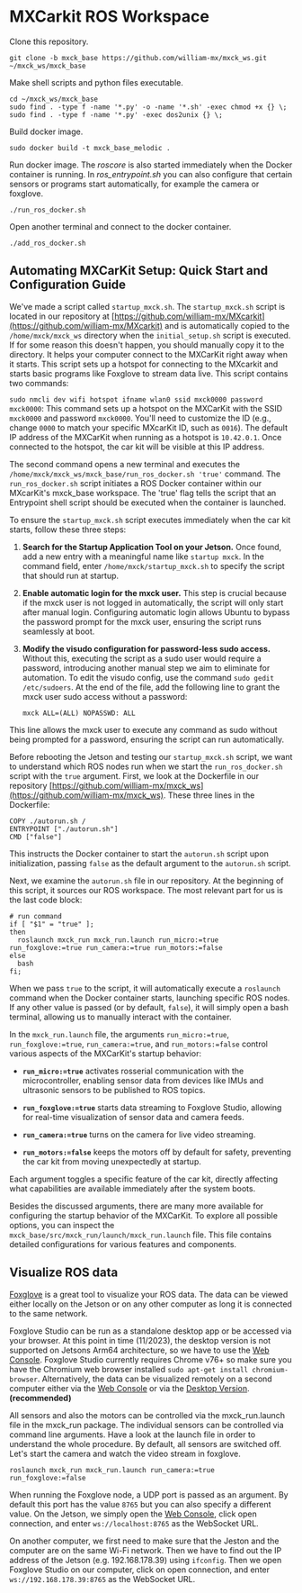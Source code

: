# MXCarkit ROS Workspace

Clone this repository.
```
git clone -b mxck_base https://github.com/william-mx/mxck_ws.git ~/mxck_ws/mxck_base
```

Make shell scripts and python files executable.
```
cd ~/mxck_ws/mxck_base
sudo find . -type f -name '*.py' -o -name '*.sh' -exec chmod +x {} \;
sudo find . -type f -name '*.py' -exec dos2unix {} \;
```

Build docker image.
```
sudo docker build -t mxck_base_melodic .
```

Run docker image.
The *roscore* is also started immediately when the Docker container is running.
In *ros_entrypoint.sh* you can also configure that certain sensors or programs start automatically, for example the camera or foxglove.
```
./run_ros_docker.sh
```

Open another terminal and connect to the docker container.
```
./add_ros_docker.sh
```


## Automating MXCarKit Setup: Quick Start and Configuration Guide

We've made a script called `startup_mxck.sh`. The `startup_mxck.sh` script is located in our repository at [https://github.com/william-mx/MXcarkit](https://github.com/william-mx/MXcarkit) and is automatically copied to the `/home/mxck/mxck_ws` directory when the `initial_setup.sh` script is executed. If for some reason this doesn't happen, you should manually copy it to the directory. It helps your computer connect to the MXCarKit right away when it starts. This script sets up a hotspot for connecting to the MXcarkit and starts basic programs like Foxglove to stream data live. This script contains two commands:

`sudo nmcli dev wifi hotspot ifname wlan0 ssid mxck0000 password mxck0000`: This command sets up a hotspot on the MXCarKit with the SSID `mxck0000` and password `mxck0000`. You'll need to customize the ID (e.g., change `0000` to match your specific MXcarKit ID, such as `0016`). The default IP address of the MXCarKit when running as a hotspot is `10.42.0.1`. Once connected to the hotspot, the car kit will be visible at this IP address.

The second command opens a new terminal and executes the `/home/mxck/mxck_ws/mxck_base/run_ros_docker.sh 'true'` command. The `run_ros_docker.sh` script initiates a ROS Docker container within our MXcarKit's mxck_base workspace. The 'true' flag tells the script that an Entrypoint shell script should be executed when the container is launched.

To ensure the `startup_mxck.sh` script executes immediately when the car kit starts, follow these three steps:

1. **Search for the Startup Application Tool on your Jetson.** Once found, add a new entry with a meaningful name like `startup mxck`. In the command field, enter `/home/mxck/startup_mxck.sh` to specify the script that should run at startup.

2. **Enable automatic login for the mxck user.** This step is crucial because if the mxck user is not logged in automatically, the script will only start after manual login. Configuring automatic login allows Ubuntu to bypass the password prompt for the mxck user, ensuring the script runs seamlessly at boot.

3. **Modify the visudo configuration for password-less sudo access.** Without this, executing the script as a sudo user would require a password, introducing another manual step we aim to eliminate for automation. To edit the visudo config, use the command `sudo gedit /etc/sudoers`. At the end of the file, add the following line to grant the mxck user sudo access without a password:

    ```
    mxck ALL=(ALL) NOPASSWD: ALL
    ```

This line allows the mxck user to execute any command as sudo without being prompted for a password, ensuring the script can run automatically.


Before rebooting the Jetson and testing our `startup_mxck.sh` script, we want to understand which ROS nodes run when we start the `run_ros_docker.sh` script with the `true` argument. First, we look at the Dockerfile in our repository [https://github.com/william-mx/mxck_ws](https://github.com/william-mx/mxck_ws). These three lines in the Dockerfile:

```
COPY ./autorun.sh /
ENTRYPOINT ["./autorun.sh"]
CMD ["false"]
```

This instructs the Docker container to start the `autorun.sh` script upon initialization, passing `false` as the default argument to the `autorun.sh` script.

Next, we examine the `autorun.sh` file in our repository. At the beginning of this script, it sources our ROS workspace. The most relevant part for us is the last code block:

```
# run command
if [ "$1" = "true" ];
then
  roslaunch mxck_run mxck_run.launch run_micro:=true run_foxglove:=true run_camera:=true run_motors:=false
else
  bash
fi;
```

When we pass `true` to the script, it will automatically execute a `roslaunch` command when the Docker container starts, launching specific ROS nodes. If any other value is passed (or by default, `false`), it will simply open a bash terminal, allowing us to manually interact with the container.

In the `mxck_run.launch` file, the arguments `run_micro:=true`, `run_foxglove:=true`, `run_camera:=true`, and `run_motors:=false` control various aspects of the MXCarKit's startup behavior:

- **`run_micro:=true`** activates rosserial communication with the microcontroller, enabling sensor data from devices like IMUs and ultrasonic sensors to be published to ROS topics.

- **`run_foxglove:=true`** starts data streaming to Foxglove Studio, allowing for real-time visualization of sensor data and camera feeds.

- **`run_camera:=true`** turns on the camera for live video streaming.

- **`run_motors:=false`** keeps the motors off by default for safety, preventing the car kit from moving unexpectedly at startup.

Each argument toggles a specific feature of the car kit, directly affecting what capabilities are available immediately after the system boots.


Besides the discussed arguments, there are many more available for configuring the startup behavior of the MXCarKit. To explore all possible options, you can inspect the `mxck_base/src/mxck_run/launch/mxck_run.launch` file. This file contains detailed configurations for various features and components.


## Visualize ROS data
[Foxglove](https://foxglove.dev/ros) is a great tool to visualize your ROS data. The data can be viewed either locally on the Jetson or on any other computer as long it is connected to the same network.

Foxglove Studio can be run as a standalone desktop app or be accessed via your browser. At this point in time (11/2023), the desktop version is not supported on Jetsons Arm64 architecture, so we have to use the [Web Console](https://studio.foxglove.dev). Foxglove Studio currently requires Chrome v76+ so make sure you have the Chromium web browser installed ```sudo apt-get install chromium-browser```. Alternatively, the data can be visualized remotely on a second computer either via the [Web Console](https://studio.foxglove.dev) or via the [Desktop Version](https://foxglove.dev/download). **(recommended)**

All sensors and also the motors can be controlled via the mxck_run.launch file in the mxck_run package. The individual sensors can be controlled via command line arguments. Have a look at the launch file in order to understand the whole procedure. By default, all sensors are switched off. Let's start the camera and watch the video stream in foxglove.

```
roslaunch mxck_run mxck_run.launch run_camera:=true run_foxglove:=false
```
When running the Foxglove node, a UDP port is passed as an argument. By default this port has the value ```8765``` but you can also specify a different value. On the Jetson, we simply open the [Web Console](https://studio.foxglove.dev), click open connection, and enter ```ws://localhost:8765``` as the WebSocket URL.

On another computer, we first need to make sure that the Jeston and the computer are on the same Wi-Fi network. Then we have to find out the IP address of the Jetson (e.g. 192.168.178.39) using ```ifconfig```. Then we open Foxglove Studio on our computer, click on open connection, and enter ```ws://192.168.178.39:8765``` as the WebSocket URL.
